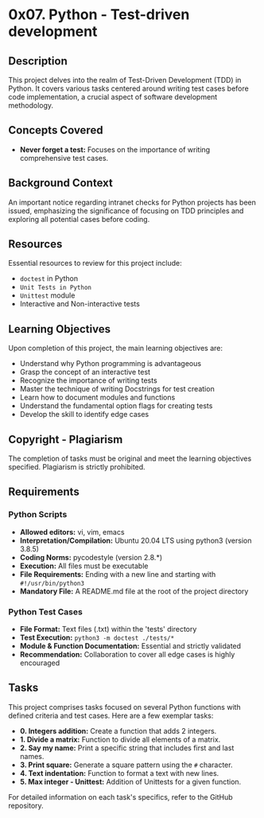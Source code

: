 # 0x07. Python - Test-driven development

## Description

This project delves into the realm of Test-Driven Development (TDD) in Python. It covers various tasks centered around writing test cases before code implementation, a crucial aspect of software development methodology.


## Concepts Covered

- **Never forget a test:** Focuses on the importance of writing comprehensive test cases.

## Background Context

An important notice regarding intranet checks for Python projects has been issued, emphasizing the significance of focusing on TDD principles and exploring all potential cases before coding.

## Resources

Essential resources to review for this project include:
- `doctest` in Python
- `Unit Tests in Python`
- `Unittest` module
- Interactive and Non-interactive tests

## Learning Objectives

Upon completion of this project, the main learning objectives are:
- Understand why Python programming is advantageous
- Grasp the concept of an interactive test
- Recognize the importance of writing tests
- Master the technique of writing Docstrings for test creation
- Learn how to document modules and functions
- Understand the fundamental option flags for creating tests
- Develop the skill to identify edge cases

## Copyright - Plagiarism

The completion of tasks must be original and meet the learning objectives specified. Plagiarism is strictly prohibited.

## Requirements

### Python Scripts

- **Allowed editors:** vi, vim, emacs
- **Interpretation/Compilation:** Ubuntu 20.04 LTS using python3 (version 3.8.5)
- **Coding Norms:** pycodestyle (version 2.8.*)
- **Execution:** All files must be executable
- **File Requirements:** Ending with a new line and starting with `#!/usr/bin/python3`
- **Mandatory File:** A README.md file at the root of the project directory

### Python Test Cases

- **File Format:** Text files (.txt) within the 'tests' directory
- **Test Execution:** `python3 -m doctest ./tests/*`
- **Module & Function Documentation:** Essential and strictly validated
- **Recommendation:** Collaboration to cover all edge cases is highly encouraged

## Tasks

This project comprises tasks focused on several Python functions with defined criteria and test cases. Here are a few exemplar tasks:

- **0. Integers addition:** Create a function that adds 2 integers.
- **1. Divide a matrix:** Function to divide all elements of a matrix.
- **2. Say my name:** Print a specific string that includes first and last names.
- **3. Print square:** Generate a square pattern using the `#` character.
- **4. Text indentation:** Function to format a text with new lines.
- **5. Max integer - Unittest:** Addition of Unittests for a given function.

For detailed information on each task's specifics, refer to the GitHub repository.
